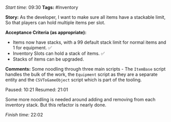 
*Start time:* 09:30
**Tags:** #Inventory

**Story:** 
As the developer, I want to make sure all items have a stackable limit,
So that players can hold multiple items per slot.

**Acceptance Criteria (as appropriate):**
- Items now have stacks, with a 99 default stack limit for normal items and 1 for equipment. ✅
- Inventory Slots can hold a stack of items. ✅
- Stacks of items can be upgraded.

**Comments:** 
Some noodling through three main scripts - The `ItemBase` script handles the bulk of the work, the `Equipment` script as they are a separate entity and the `CSVToGameObject` script which is part of the tooling.

Paused: 10:21
Resumed: 21:01

Some more noodling is needed around adding and removing from each inventory stack. But this refactor is nearly done.

*Finish time:* 22:02